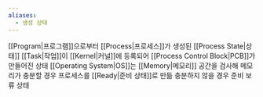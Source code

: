 ```yaml
---
aliases:
  - 생성 상태
---
```

[[Program|프로그램]]으로부터 [[Process|프로세스]]가 생성된 [[Process State|상태]]
[[Task|작업]]이 [[Kernel|커널]]에 등록되어 [[Process Control Block|PCB]]가 만들어진 상태
[[Operating System|OS]]는 [[Memory|메모리]] 공간을 검사해 메모리가 충분할 경우 프로세스를 [[Ready|준비 상태]]로 만듦
충분하지 않을 경우 준비 보류 상태